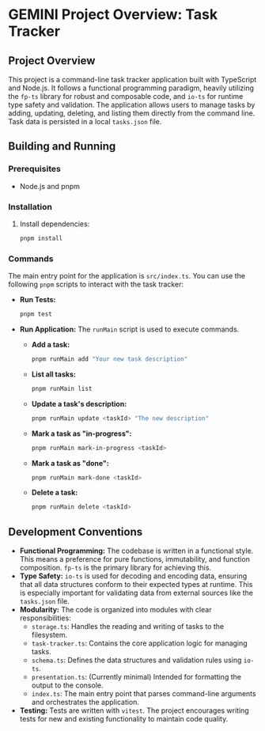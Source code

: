 # GEMINI Project Overview: Task Tracker

## Project Overview

This project is a command-line task tracker application built with TypeScript and Node.js. It follows a functional programming paradigm, heavily utilizing the `fp-ts` library for robust and composable code, and `io-ts` for runtime type safety and validation. The application allows users to manage tasks by adding, updating, deleting, and listing them directly from the command line. Task data is persisted in a local `tasks.json` file.

## Building and Running

### Prerequisites

*   Node.js and pnpm

### Installation

1.  Install dependencies:
    ```bash
    pnpm install
    ```

### Commands

The main entry point for the application is `src/index.ts`. You can use the following `pnpm` scripts to interact with the task tracker:

*   **Run Tests:**
    ```bash
    pnpm test
    ```

*   **Run Application:**
    The `runMain` script is used to execute commands.

    *   **Add a task:**
        ```bash
        pnpm runMain add "Your new task description"
        ```

    *   **List all tasks:**
        ```bash
        pnpm runMain list
        ```

    *   **Update a task's description:**
        ```bash
        pnpm runMain update <taskId> "The new description"
        ```

    *   **Mark a task as "in-progress":**
        ```bash
        pnpm runMain mark-in-progress <taskId>
        ```

    *   **Mark a task as "done":**
        ```bash
        pnpm runMain mark-done <taskId>
        ```

    *   **Delete a task:**
        ```bash
        pnpm runMain delete <taskId>
        ```

## Development Conventions

*   **Functional Programming:** The codebase is written in a functional style. This means a preference for pure functions, immutability, and function composition. `fp-ts` is the primary library for achieving this.
*   **Type Safety:** `io-ts` is used for decoding and encoding data, ensuring that all data structures conform to their expected types at runtime. This is especially important for validating data from external sources like the `tasks.json` file.
*   **Modularity:** The code is organized into modules with clear responsibilities:
    *   `storage.ts`: Handles the reading and writing of tasks to the filesystem.
    *   `task-tracker.ts`: Contains the core application logic for managing tasks.
    *   `schema.ts`: Defines the data structures and validation rules using `io-ts`.
    *   `presentation.ts`: (Currently minimal) Intended for formatting the output to the console.
    *   `index.ts`: The main entry point that parses command-line arguments and orchestrates the application.
*   **Testing:** Tests are written with `vitest`. The project encourages writing tests for new and existing functionality to maintain code quality.
